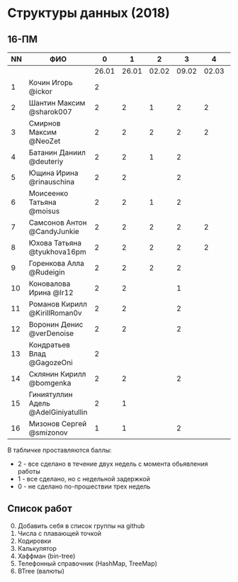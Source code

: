 # Структуры данных (2018)
## 16-ПМ

| NN  | ФИО                                 | 0     | 1     | 2     | 3     | 4     | 5     | 6     |
| --- | ----------------------------------- | ----- | ----- | ----- | ----- | ----- | ----- | ----- |
|     |                                     | 26.01 | 26.01 | 02.02 | 09.02 | 02.03 | 02.03 | 09.03 |
| 1   | Кочин Игорь @ickor                  | 2     |       |       |       |       |       |       |
| 2   | Шантин Максим @sharok007            | 2     | 2     | 1     | 2     | 2     |       |       |
| 3   | Смирнов Максим @NeoZet              | 2     | 2     | 2     | 2     | 2     |       |       |
| 4   | Батанин Даниил  @deuteriy           | 2     | 2     | 1     | 2     |       |       |       |
| 5   | Ющина Ирина  @rinauschina           | 2     | 2     |       | 2     |       |       |       |
| 6   | Моисеенко Татьяна @moisus           | 2     | 2     | 1     | 2     |       |       |       |
| 7   | Самсонов Антон @CandyJunkie         | 2     | 2     | 2     | 2     | 2     | 2     |       |
| 8   | Юхова Татьяна @tyukhova16pm         | 2     | 2     | 2     | 2     | 2     | 1     |       |
| 9   | Горенкова Алла  @Rudeigin           | 2     | 2     | 2     | 2     |       |       |       |
| 10  | Коновалова Ирина @Ir12              | 2     | 2     |       | 1     |       |       |       |
| 11  | Романов Кирилл @KirillRoman0v       | 2     | 2     |       | 2     |       |       |       |
| 12  | Воронин Денис @verDenoise           | 2     | 2     |       | 2     |       |       |       |
| 13  | Кондратьев Влад @GagozeOni          | 2     |       |       |       |       |       |       |
| 14  | Склянин Кирилл @bomgenka            | 2     | 2     |       | 2     |       |       |       |
| 15  | Гиниятуллин Адель @AdelGiniyatullin | 2     | 1     |       |       |       |       |       |
| 16  | Мизонов Сергей @smizonov            | 1     | 1     |       | 2     |       |       |       |

В табличке проставляются баллы:
- 2 - все сделано в течение двух недель с момента обьявления работы
- 1 - все сделано, но с недельной задержкой
- 0 - не сделано по-прошествии трех недель

## Список работ
0. Добавить себя в список группы на github
1. Числа с плавающей точкой
2. Кодировки
3. Калькулятор
4. Хаффман (bin-tree)
5. Телефонный справочник (HashMap, TreeMap)
6. BTree (валюты)
